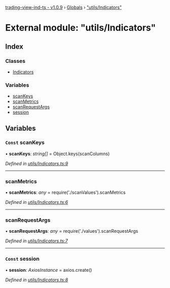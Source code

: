 [trading-view-ind-ts - v1.0.9](../README.md) › [Globals](../globals.md) › ["utils/Indicators"](_utils_indicators_.md)

# External module: "utils/Indicators"

## Index

### Classes

* [Indicators](../classes/_utils_indicators_.indicators.md)

### Variables

* [scanKeys](_utils_indicators_.md#const-scankeys)
* [scanMetrics](_utils_indicators_.md#scanmetrics)
* [scanRequestArgs](_utils_indicators_.md#scanrequestargs)
* [session](_utils_indicators_.md#const-session)

## Variables

### `Const` scanKeys

• **scanKeys**: *string[]* =  Object.keys(scanColumns)

*Defined in [utils/Indicators.ts:9](https://github.com/edmundpf/trading-view-ind-ts/blob/8240bc4/src/utils/Indicators.ts#L9)*

___

###  scanMetrics

• **scanMetrics**: *any* =  require('./scanValues').scanMetrics

*Defined in [utils/Indicators.ts:6](https://github.com/edmundpf/trading-view-ind-ts/blob/8240bc4/src/utils/Indicators.ts#L6)*

___

###  scanRequestArgs

• **scanRequestArgs**: *any* =  require('./values').scanRequestArgs

*Defined in [utils/Indicators.ts:7](https://github.com/edmundpf/trading-view-ind-ts/blob/8240bc4/src/utils/Indicators.ts#L7)*

___

### `Const` session

• **session**: *AxiosInstance* =  axios.create()

*Defined in [utils/Indicators.ts:8](https://github.com/edmundpf/trading-view-ind-ts/blob/8240bc4/src/utils/Indicators.ts#L8)*
